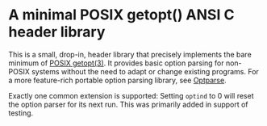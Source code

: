 # A minimal POSIX getopt() ANSI C header library

This is a small, drop-in, header library that precisely implements the
bare minimum of [POSIX getopt(3)][getopt]. It provides basic option
parsing for non-POSIX systems without the need to adapt or change
existing programs. For a more feature-rich portable option parsing
library, see [Optparse][optparse].

Exactly one common extension is supported: Setting `optind` to 0 will
reset the option parser for its next run. This was primarily added in
support of testing.

[optparse]: https://github.com/skeeto/optparse
[getopt]: http://pubs.opengroup.org/onlinepubs/9699919799/functions/getopt.html
